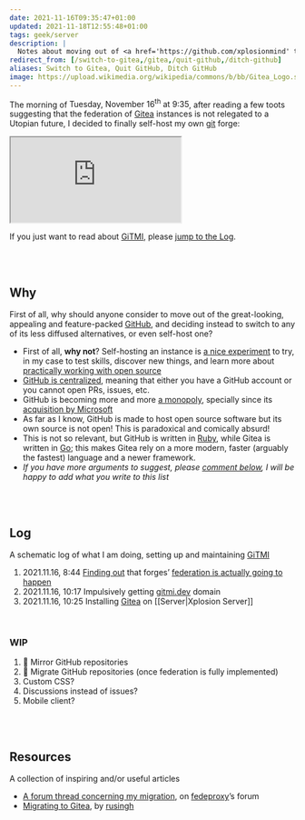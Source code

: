 ```yaml
---
date: 2021-11-16T09:35:47+01:00
updated: 2021-11-18T12:55:48+01:00
tags: geek/server
description: |
  Notes about moving out of <a href='https://github.com/xplosionmind' target='_blank' title='my GitHub profile'>GitHub</a> and setting up a self-hosted <a href='https://gitea.com' target='_blank' title='Gitea'>Gitea</a> instance.
redirect_from: [/switch-to-gitea,/gitea,/quit-github,/ditch-github]
aliases: Switch to Gitea, Quit GitHub, Ditch GitHub
image: https://upload.wikimedia.org/wikipedia/commons/b/bb/Gitea_Logo.svg
---
```

The morning of <time datetime='2021-11-16T09:34:47+01:00'>Tuesday, November 16<sup>th</sup> at 9:35</time>, after reading a few toots suggesting that the federation of <a href='https://gitea.com' target='_blank' title='Gitea official website'>Gitea</a> instances is not relegated to a Utopian future, I decided to finally self-host my own <a href='https://git-scm.com' target='_blank' title='Git'>git</a> forge:

<div class='embed-container'><iframe src='https://mastodon.uno/@tommi/107286030559967130'></iframe></div>

If you just want to read about [GiTMI][gitmi], please [jump to the Log](#Log 'Jump to the Log section').

<br>
<br>

## Why

First of all, why should anyone consider to move out of the great-looking, appealing and feature-packed [GitHub](https://github.com), and deciding instead to switch to any of its less diffused alternatives, or even self-host one?

- First of all, **why not**? Self-hosting an instance is [a nice experiment][rusingh-migration] to try, in my case to test skills, discover new things, and learn more about [practically working with open source][mte90-contribute-to-opensource]
- [GitHub is centralized](https://fosstodon.org/@yarmo/107263376066057557 'Toot about GitHub centralization, on Fossdon'), meaning that either you have a GitHub account or you cannot open PRs, issues, etc.
- GitHub is becoming more and more [a monopoly](), specially since its [acquisition by Microsoft](https://en.wikipedia.org/wiki/GitHub#Acquisition_by_Microsoft '“Acquisition by Microsoft„ subsection of GitHub Wikipedia page')
- As far as I know, GitHub is made to host open source software but </u>its own source is not open</u>! This is paradoxical and comically absurd!
- This is not so relevant, but GitHub is written in [Ruby](https://www.ruby-lang.org 'Ruby’s official website'), while Gitea is written in [Go](https://golang.org/ 'Go’s official website'); this makes Gitea rely on a more modern, faster (arguably the fastest) language and a newer framework.
- *If you have more arguments to suggest, please [comment below](#comments 'Go to comments'), I will be happy to add what you write to this list*

<br>
<br>

## Log

A schematic log of what I am doing, setting up and maintaining [GiTMI][gitmi]

1. <time datetime='2021-11-16T08:44:40+01:00'>2021.11.16, 8:44</time> [Finding out](https://mastodon.uno/@tommi/107285620570565058 'My toot after finding out that Fedeproxy is being funded and developed') that forges’ [federation is actually going to happen](https://social.gitea.io/@gitea/107006650861897944 'Gitea’s toot announcing the achievement of a first step towards federation')
2. <time datetime='2021-11-16T10:17:40+01:00'>2021.11.16, 10:17</time> Impulsively getting [gitmi.dev](https://gitmi.dev 'GiTMI') domain
3. <time datetime='2021-11-16T10:25:40+01:00'>2021.11.16, 10:25</time> Installing [Gitea][gitea] on [[Server|Xplosion Server]]

<br>

### WIP

1. 🚧 Mirror GitHub repositories
1. 🚧 Migrate GitHub repositories (once federation is fully implemented)
2. Custom CSS?
3. Discussions instead of issues?
4. Mobile client?

<br>
<br>

## Resources

A collection of inspiring and/or useful articles

- [A forum thread concerning my migration](https://forum.fedeproxy.eu/t/migrating-from-github-to-self-hosted-gitea/ 'Migrating from GitHub to self-hosted Gitea'), on [fedeproxy]’s forum
- [Migrating to Gitea][rusingh-migration], by [rusingh]

[fedeproxy]: https://fedeproxy.eu/ 'fedeproxy official website'
[gitmi]: https://gitmi.dev 'GiTMI homepage'
[gitea]: https://gitea.com 'Gitea official website'
[rusingh-migration]: https://rusingh.com/github-codeberg-gitea-migrations/ '“GitHub to Codeberg to… Gitea?„ on Ru Singh’s blog'
[rusingh]: https://rusingh.com 'Ru Singh’s personal website'
[mte90-contribute-to-opensource]: https://leanpub.com/contributetoopensource-therightway/ '“Contribute to opensource: the right way„ by Daniele Scasciafratte'
